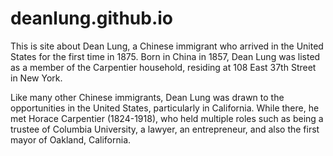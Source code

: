 # deanlung.github.io
This is site about Dean Lung, a Chinese immigrant who arrived in the United States for the first time in 1875. Born in China in 1857, Dean Lung was listed as a member of the Carpentier household, residing at 108 East 37th Street in New York.

Like many other Chinese immigrants, Dean Lung was drawn to the opportunities in the United States, particularly in California. While there, he met Horace Carpentier (1824-1918), who held multiple roles such as being a trustee of Columbia University, a lawyer, an entrepreneur, and also the first mayor of Oakland, California.
